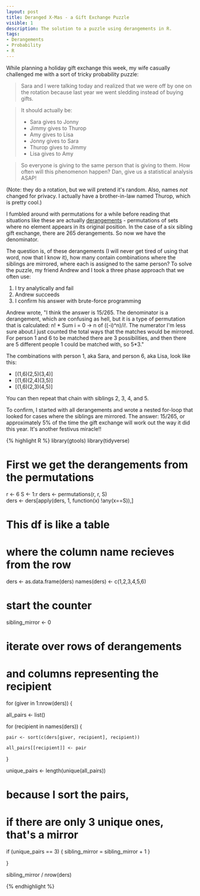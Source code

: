 ```yaml
---
layout: post
title: Deranged X-Mas - a Gift Exchange Puzzle
visible: 1
description: The solution to a puzzle using derangements in R. 
tags:
- Derangements
- Probability
- R
---
```


While planning a holiday gift exchange this week, my wife casually challenged me with a sort of tricky probability puzzle:

> Sara and I were talking today and realized that we were off by one on the rotation because last year we went sledding instead of buying gifts. 

> It should actually be:
> * Sara gives to Jonny
> * Jimmy gives to Thurop
> * Amy gives to Lisa
> * Jonny gives to Sara
> * Thurop gives to Jimmy
> * Lisa gives to Amy 

> So everyone is giving to the same person that is giving to them. How often will this phenomenon happen? Dan, give us a statistical analysis ASAP!

(Note: they do a rotation, but we will pretend it's random. Also, names *not* changed for privacy. I actually have a brother-in-law named Thurop, which is pretty cool.)

I fumbled around with permutations for a while before reading that situations like these are actually [derangements](http://mathworld.wolfram.com/Derangement.html) - permutations of sets where no element appears in its original position. In the case of a six sibling gift exchange, there are 265 derangements. So now we have the denominator.

The question is, of these derangements (I will never get tired of using that word, now that I know it), how many contain combinations where the siblings are mirrored, where each is assigned to the same person? To solve the puzzle, my friend Andrew and I took a three phase approach that we often use:

1. I try analytically and fail 
2. Andrew succeeds
3. I confirm his answer with brute-force programming

Andrew wrote, "I think the answer is 15/265. The denominator is a derangement, which are confusing as hell, but it is a type of permutation that is calculated: n! * Sum i = 0 -> n of ((-i)^n)/i!. The numerator I'm less sure about.I just counted the total ways that the matches would be mirrored. For person 1 and 6  to be matched there are 3 possibilities, and then there are 5 different people 1 could be matched with, so 5*3." 

The combinations with person 1, aka Sara, and person 6, aka Lisa, look like this:

* [(1,6)(2,5)(3,4)] 
* [(1,6)(2,4)(3,5)] 
* [(1,6)(2,3)(4,5)]

You can then repeat that chain with siblings 2, 3, 4, and 5.

To confirm, I started with all derangements and wrote a nested for-loop that looked for cases where the siblings are mirrored. The answer: 15/265, or approximately 5% of the time the gift exchange will work out the way it did this year. It's another festivus miracle!! 

{% highlight R %}
library(gtools)
library(tidyverse)

# First we get the derangements from the permutations
r <- 6
S <- 1:r
ders <- permutations(r, r, S)  
ders <- ders[apply(ders, 1, function(x) !any(x==S)),]

# This df is like a table 
# where the column name recieves from the row
ders <- as.data.frame(ders)
names(ders) <- c(1,2,3,4,5,6)

# start the counter
sibling_mirror <- 0

# iterate over rows of derangements
# and columns representing the recipient
for (giver in 1:nrow(ders)) {
  
  all_pairs <- list()
  
  for (recipient in names(ders)) {
    
    pair <- sort(c(ders[giver, recipient], recipient))
    
    all_pairs[[recipient]] <- pair
    
  }
  
  unique_pairs <- length(unique(all_pairs))
  
  # because I sort the pairs, 
  # if there are only 3 unique ones, that's a mirror
  if (unique_pairs == 3) {
    sibling_mirror = sibling_mirror + 1
  }
  
}

sibling_mirror / nrow(ders)

{% endhighlight %} 






